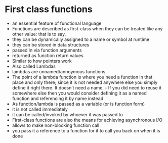 # First class functions

-  an essential feature of functional language
-  Functions are described as first-class when they can be treated like any other value: that is to say,
  -  they can be dynamically assigned to a name or symbol at runtime
  -  they can be stored in data structures
  -  passed in via function arguments
  -  returned as function return values
-  Similar to how pointers work
-  Also called Lambdas
  -  lambdas are unnamed/annoymous functions
  -  The point of a lambda function is where you need a function in that place and only there; since it is not needed anywhere else you simply define it right there. It doesn’t need a name.
    -  If you did need to reuse it somewhere else then you would consider defining it as a named function and referencing it by name instead
-  As function/lambda is passed as a variable (or is function form)
  -  it is not called immediately
  -  it can be called/invoked by whoever it was passed to
-  First-class functions are also the means for achieving asynchronous I/O
  -  allows to make non-blocking function call
  -  you pass it a reference to a function for it to call you back on when it is done
